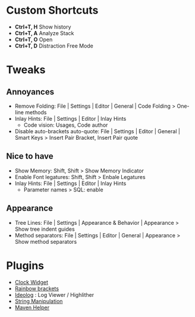 # Custom Shortcuts
* **Ctrl+T, H** Show history
* **Ctrl+T, A** Analyze Stack
* **Ctrl+T, O** Open
* **Ctrl+T, D** Distraction Free Mode

# Tweaks
## Annoyances
* Remove Folding: File | Settings | Editor | General | Code Folding > One-line methods
* Inlay Hints: File | Settings | Editor | Inlay Hints
  - Code vision: Usages, Code author
* Disable auto-brackets auto-quote: File | Settings | Editor | General | Smart Keys > Insert Pair Bracket, Insert Pair quote

## Nice to have
* Show Memory: Shift, Shift > Show Memory Indicator 
* Enable Font legatures: Shift, Shift > Enbale Legatures
* Inlay Hints: File | Settings | Editor | Inlay Hints
  - Parameter names > SQL: enable

## Appearance
* Tree Lines: File | Settings | Appearance & Behavior | Appearance > Show tree indent guides
* Method separators: File | Settings | Editor | General | Appearance > Show method separators

# Plugins
* [Clock Widget](https://plugins.jetbrains.com/plugin/11252-clock-widget)
* [Rainbow brackets](https://plugins.jetbrains.com/plugin/10080-rainbow-brackets)
* [Ideolog](https://plugins.jetbrains.com/plugin/9746-ideolog) : Log Viewer / Highlither
* [String Manipulation](https://plugins.jetbrains.com/plugin/2162-string-manipulation)
* [Maven Helper](https://plugins.jetbrains.com/plugin/7179-maven-helper)
